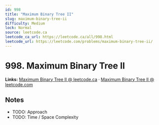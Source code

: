 ```yaml
--- 
id: 998
title: "Maximum Binary Tree II"
slug: maximum-binary-tree-ii
difficulty: Medium
lock: Normal
source: leetcode.ca
leetcode_ca_url: https://leetcode.ca/all/998.html
leetcode_url: https://leetcode.com/problems/maximum-binary-tree-ii/
---
```


# 998. Maximum Binary Tree II

**Links:** [Maximum Binary Tree II @ leetcode.ca](https://leetcode.ca/all/998.html) · [Maximum Binary Tree II @ leetcode.com](https://leetcode.com/problems/maximum-binary-tree-ii/)

## Notes
- TODO: Approach
- TODO: Time / Space Complexity
